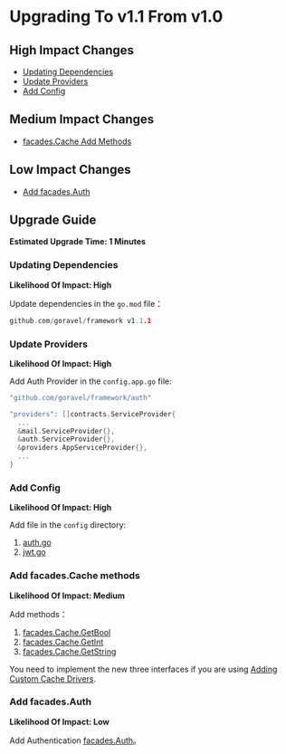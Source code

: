 # Upgrading To v1.1 From v1.0

## High Impact Changes

- [Updating Dependencies](#updating-dependencies)
- [Update Providers](#update-providers)
- [Add Config](#add-config)

## Medium Impact Changes

- [facades.Cache Add Methods](#facades-cache-add-methods)

## Low Impact Changes

- [Add facades.Auth](#add-facades-auth)

## Upgrade Guide

**Estimated Upgrade Time: 1 Minutes**

### Updating Dependencies

**Likelihood Of Impact: High**

Update dependencies in the `go.mod` file：

```go
github.com/goravel/framework v1.1.1
```

### Update Providers

**Likelihood Of Impact: High**

Add Auth Provider in the `config.app.go` file:

```go
"github.com/goravel/framework/auth"

"providers": []contracts.ServiceProvider{
  ...
  &mail.ServiceProvider{},
  &auth.ServiceProvider{},
  &providers.AppServiceProvider{},
  ...
}
```

### Add Config

**Likelihood Of Impact: High**

Add file in the `config` directory:

1. [auth.go](https://github.com/goravel/goravel/blob/v1.1.1/config/auth.go)
2. [jwt.go](https://github.com/goravel/goravel/blob/v1.1.1/config/jwt.go)

### Add facades.Cache methods

**Likelihood Of Impact: Medium**

Add methods：

1. [facades.Cache.GetBool](https://github.com/goravel/framework/blob/87c7fa9b95e45fcf4f88a502f1a1adc213527ae1/contracts/cache/store.go#L9)
2. [facades.Cache.GetInt](https://github.com/goravel/framework/blob/87c7fa9b95e45fcf4f88a502f1a1adc213527ae1/contracts/cache/store.go#L10)
3. [facades.Cache.GetString](https://github.com/goravel/framework/blob/87c7fa9b95e45fcf4f88a502f1a1adc213527ae1/contracts/cache/store.go#L11)

You need to implement the new three interfaces if you are using [Adding Custom Cache Drivers](https://github.com/goravel/docs/blob/master/digging-deeper/cache.md#adding-custom-cache-drivers).

### Add facades.Auth

**Likelihood Of Impact: Low**

Add Authentication [facades.Auth](../security/authentication.md)。

<CommentService/>
